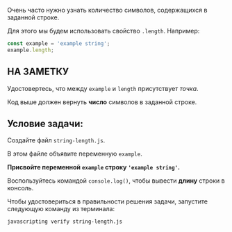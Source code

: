 Очень часто нужно узнать количество символов, содержащихся в заданной строке.

Для этого мы будем использовать свойство `.length`. Например:

```js
const example = 'example string';
example.length;
```

## НА ЗАМЕТКУ

Удостовертесь, что между `example` и `length` присутствует _точка_.

Код выше должен вернуть **число** символов в заданной строке.


## Условие задачи:

Создайте файл `string-length.js`.

В этом файле объявите переменную `example`.

**Присвойте переменной `example` строку `'example string'`.**

Воспользуйтесь командой `console.log()`, чтобы вывести **длину** строки в консоль.

Чтобы удостовериться в правильности решения задачи, запустите следующую команду из терминала:

```bash
javascripting verify string-length.js
```
